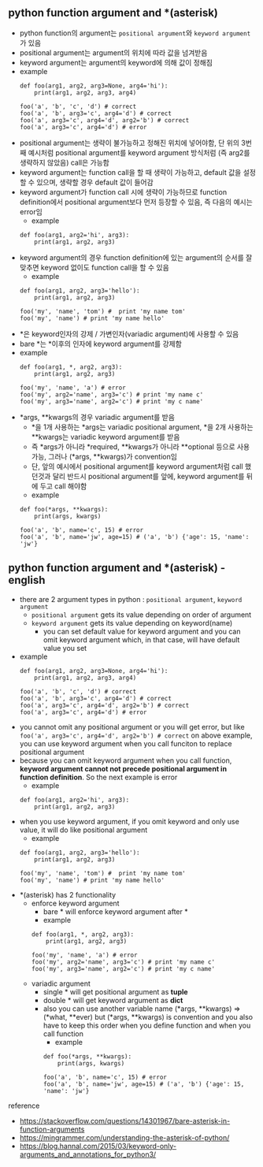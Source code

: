 ## python function argument and \*(asterisk)
- python function의 argument는 `positional argument`와 `keyword argument`가 있음
- positional argument는 argument의 위치에 따라 값을 넘겨받음
- keyword argument는 argument의 keyword에 의해 값이 정해짐
- example
    ```
    def foo(arg1, arg2, arg3=None, arg4='hi'):
        print(arg1, arg2, arg3, arg4)

    foo('a', 'b', 'c', 'd') # correct
    foo('a', 'b', arg3='c', arg4='d') # correct
    foo('a', arg3='c', arg4='d', arg2='b') # correct
    foo('a', arg3='c', arg4='d') # error
    ```
- positional argument는 생략이 불가능하고 정해진 위치에 넣어야함, 단 위의 3번째 예시처럼 positional argument를 keyword argument 방식처럼 (즉 arg2를 생략하지 않았음) call은 가능함
- keyword argument는 function call을 할 때 생략이 가능하고, default 값을 설정할 수 있으며, 생략할 경우 default 값이 들어감
- keyword argument가 function call 시에 생략이 가능하므로 function definition에서 positional argument보다 먼저 등장할 수 있음, 즉 다음의 예시는 error임
    - example
    ```
    def foo(arg1, arg2='hi', arg3):
        print(arg1, arg2, arg3)
    ```
- keyword argument의 경우 function definition에 있는 argument의 순서를 잘 맞추면 keyword 없이도 function call을 할 수 있음
    - example
    ```
    def foo(arg1, arg2, arg3='hello'):
        print(arg1, arg2, arg3)

    foo('my', 'name', 'tom') #  print 'my name tom'
    foo('my', 'name') # print 'my name hello'
    ```
- \*은 keyword인자의 강제 / 가변인자(variadic argument)에 사용할 수 있음
- bare \*는 \*이후의 인자에 keyword argument를 강제함
- example
    ```
    def foo(arg1, *, arg2, arg3):
        print(arg1, arg2, arg3)

    foo('my', 'name', 'a') # error
    foo('my', arg2='name', arg3='c') # print 'my name c'
    foo('my', arg3='name', arg2='c') # print 'my c name'
    ```
- \*args, \*\*kwargs의 경우 variadic argument를 받음
    - \*을 1개 사용하는 \*args는 variadic positional argument, \*을 2개 사용하는 \*\*kwargs는 variadic keyword argument를 받음
    - 즉 \*args가 아니라 \*required, \*\*kwargs가 아니라 \*\*optional 등으로 사용 가능, 그러나 (\*args, \*\*kwargs)가 convention임
    - 단, 앞의 예시에서 positional argument를 keyword argument처럼 call 했던것과 달리 반드시 positional argument를 앞에, keyword argument를 뒤에 두고 call 해야함
    - example
    ```
    def foo(*args, **kwargs):
        print(args, kwargs)

    foo('a', 'b', name='c', 15) # error
    foo('a', 'b', name='jw', age=15) # ('a', 'b') {'age': 15, 'name': 'jw'}
    ```

## python function argument and \*(asterisk) - english
- there are 2 argument types in python : `positional argument`, `keyword argument`
    - `positional argument` gets its value depending on order of argument
    - `keyword argument` gets its value depending on keyword(name)
        - you can set default value for keyword argument and you can omit keyword argument which, in that case, will have default value you set
- example
    ```
    def foo(arg1, arg2, arg3=None, arg4='hi'):
        print(arg1, arg2, arg3, arg4)

    foo('a', 'b', 'c', 'd') # correct
    foo('a', 'b', arg3='c', arg4='d') # correct
    foo('a', arg3='c', arg4='d', arg2='b') # correct
    foo('a', arg3='c', arg4='d') # error
    ```
- you cannot omit any positional argument or you will get error, but like `foo('a', arg3='c', arg4='d', arg2='b') # correct` on above example, you can use keyword argument when you call funciton to replace positional argument
- because you can omit keyword argument when you call function, **keyword argument cannot not precede positional argument in function definition**. So the next example is error
    - example
    ```
    def foo(arg1, arg2='hi', arg3):
        print(arg1, arg2, arg3)
    ```
- when you use keyword argument, if you omit keyword and only use value, it will do like positional argument
    - example
    ```
    def foo(arg1, arg2, arg3='hello'):
        print(arg1, arg2, arg3)

    foo('my', 'name', 'tom') #  print 'my name tom'
    foo('my', 'name') # print 'my name hello'
    ```
- \*(asterisk) has 2 functionality
    - enforce keyword argument
        - bare \* will enforce keyword argument after \*
        - example
        ```
        def foo(arg1, *, arg2, arg3):
            print(arg1, arg2, arg3)

        foo('my', 'name', 'a') # error
        foo('my', arg2='name', arg3='c') # print 'my name c'
        foo('my', arg3='name', arg2='c') # print 'my c name'
        ```
    - variadic argument
        - single \* will get positional argument as **tuple**
        - double \* will get keyword argument as **dict**
        - also you can use another variable name (\*args, \*\*kwargs) => (\*what, \*\*ever) but (\*args, \*\*kwargs) is convention and you also have to keep this order when you define function and when you call function
            - example
            ```
            def foo(*args, **kwargs):
                print(args, kwargs)

            foo('a', 'b', name='c', 15) # error
            foo('a', 'b', name='jw', age=15) # ('a', 'b') {'age': 15, 'name': 'jw'}
            ```

reference
- https://stackoverflow.com/questions/14301967/bare-asterisk-in-function-arguments
- https://mingrammer.com/understanding-the-asterisk-of-python/
- https://blog.hannal.com/2015/03/keyword-only-arguments_and_annotations_for_python3/